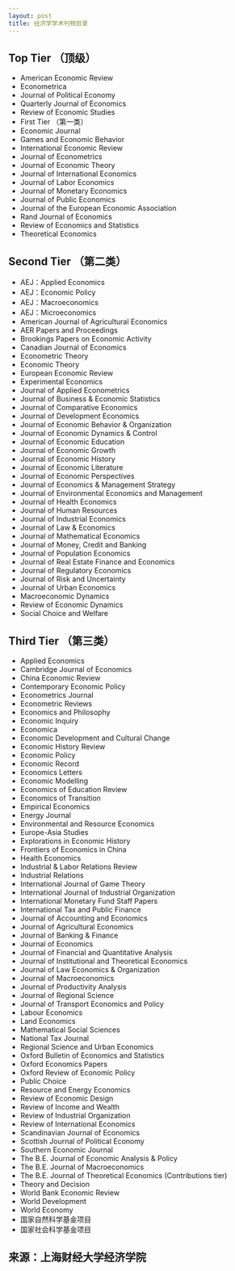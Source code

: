 ```yaml
---
layout: post
title: 经济学学术刊物目录
---
```


##	Top Tier （顶级） 
*	American Economic Review 
*	Econometrica 
*	Journal of Political Economy 
*	Quarterly Journal of Economics 
*	Review of Economic Studies
*	First Tier （第一类） 
*	Economic Journal
*	Games and Economic Behavior
*	International Economic Review
*	Journal of Econometrics
*	Journal of Economic Theory
*	Journal of International Economics
*	Journal of Labor Economics
*	Journal of Monetary Economics
*	Journal of Public Economics
*	Journal of the European Economic Association
*	Rand Journal of Economics
*	Review of Economics and Statistics
*	Theoretical Economics
##	Second Tier （第二类） 
*	AEJ：Applied Economics
*	AEJ：Economic Policy
*	AEJ：Macroeconomics
*	AEJ：Microeconomics
*	American Journal of Agricultural Economics
*	AER Papers and Proceedings
*	Brookings Papers on Economic Activity
*	Canadian Journal of Economics
*	Econometric Theory
*	Economic Theory
*	European Economic Review
*	Experimental Economics
*	Journal of Applied Econometrics
*	Journal of Business & Economic Statistics
*	Journal of Comparative Economics
*	Journal of Development Economics
*	Journal of Economic Behavior & Organization
*	Journal of Economic Dynamics & Control
*	Journal of Economic Education
*	Journal of Economic Growth
*	Journal of Economic History
*	Journal of Economic Literature
*	Journal of Economic Perspectives
*	Journal of Economics & Management Strategy
*	Journal of Environmental Economics and Management
*	Journal of Health Economics
*	Journal of Human Resources
*	Journal of Industrial Economics
*	Journal of Law & Economics
*	Journal of Mathematical Economics
*	Journal of Money, Credit and Banking
*	Journal of Population Economics
*	Journal of Real Estate Finance and Economics
*	Journal of Regulatory Economics 
*	Journal of Risk and Uncertainty
*	Journal of Urban Economics
*	Macroeconomic Dynamics
*	Review of Economic Dynamics
*	Social Choice and Welfare
##	Third Tier （第三类） 
*	Applied Economics
*	Cambridge Journal of Economics
*	China Economic Review
*	Contemporary Economic Policy
*	Econometrics Journal
*	Econometric Reviews
*	Economics and Philosophy
*	Economic Inquiry
*	Economica
*	Economic Development and Cultural Change
*	Economic History Review
*	Economic Policy
*	Economic Record
*	Economics Letters
*	Economic Modelling
*	Economics of Education Review
*	Economics of Transition
*	Empirical Economics
*	Energy Journal
*	Environmental and Resource Economics
*	Europe-Asia Studies
*	Explorations in Economic History
*	Frontiers of Economics in China 
*	Health Economics
*	Industrial & Labor Relations Review
*	Industrial Relations
*	International Journal of Game Theory
*	International Journal of Industrial Organization
*	International Monetary Fund Staff Papers
*	International Tax and Public Finance
*	Journal of Accounting and Economics
*	Journal of Agricultural Economics
*	Journal of Banking & Finance
*	Journal of Economics
*	Journal of Financial and Quantitative Analysis
*	Journal of Institutional and Theoretical Economics
*	Journal of Law Economics & Organization
*	Journal of Macroeconomics
*	Journal of Productivity Analysis
*	Journal of Regional Science
*	Journal of Transport Economics and Policy 
*	Labour Economics
*	Land Economics
*	Mathematical Social Sciences
*	National Tax Journal
*	Regional Science and Urban Economics
*	Oxford Bulletin of Economics and Statistics
*	Oxford Economics Papers
*	Oxford Review of Economic Policy
*	Public Choice
*	Resource and Energy Economics
*	Review of Economic Design
*	Review of Income and Wealth
*	Review of Industrial Organization
*	Review of International Economics
*	Scandinavian Journal of Economics
*	Scottish Journal of Political Economy
*	Southern Economic Journal
*	The B.E. Journal of Economic Analysis & Policy
*	The B.E. Journal of Macroeconomics
*	The B.E. Journal of Theoretical Economics (Contributions tier)
*	Theory and Decision
*	World Bank Economic Review
*	World Development
*	World Economy
*	国家自然科学基金项目
*	国家社会科学基金项目
	
## 来源：上海财经大学经济学院	

